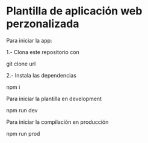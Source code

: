 # Plantilla de aplicación web perzonalizada

Para iniciar la app:

1.- Clona este repositorio con 
  
  git clone url

2.- Instala las dependencias

  npm i


Para iniciar la plantilla en development

  npm run dev

Para iniciar la compilación en producción 

  npm run prod

